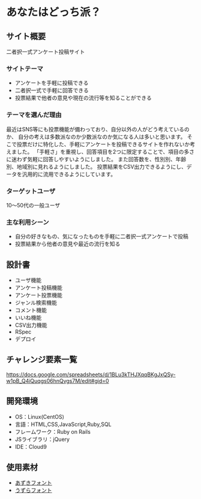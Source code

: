# あなたはどっち派？

## サイト概要
二者択一式アンケート投稿サイト

### サイトテーマ
- アンケートを手軽に投稿できる
- 二者択一式で手軽に回答できる
- 投票結果で他者の意見や現在の流行等を知ることができる

### テーマを選んだ理由
最近はSNS等にも投票機能が備わっており、自分以外の人がどう考えているのか、
自分の考えは多数派なのか少数派なのか気になる人は多いと思います。
そこで投票だけに特化した、手軽にアンケートを投稿できるサイトを作れないか考えました。
「手軽さ」を重視し、回答項目を2つに限定することで、項目の多さに迷わず気軽に回答しやすいようにしました。
また回答数を、性別別、年齢別、地域別に見れるようにしました。
投票結果をCSV出力できるようにし、データを汎用的に流用できるようにしています。

### ターゲットユーザ
10～50代の一般ユーザ

### 主な利用シーン
- 自分の好きなもの、気になったものを手軽に二者択一式アンケートで投稿
- 投票結果から他者の意見や最近の流行を知る

## 設計書
- ユーザ機能
- アンケート投稿機能
- アンケート投票機能
- ジャンル検索機能
- コメント機能
- いいね機能
- CSV出力機能
- RSpec
- デプロイ

## チャレンジ要素一覧
<https://docs.google.com/spreadsheets/d/1BLu3kTHJXqqBKgJxQSy-w1pB_Q4iQuqgs06hnQvgs7M/edit#gid=0>

## 開発環境
- OS：Linux(CentOS)
- 言語：HTML,CSS,JavaScript,Ruby,SQL
- フレームワーク：Ruby on Rails
- JSライブラリ：jQuery
- IDE：Cloud9

## 使用素材
- [あずきフォント](http://azukifont.com/index.html)
- [うずらフォント](http://azukifont.com/index.html)
